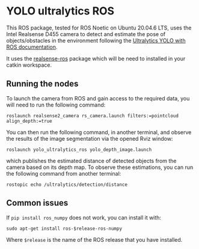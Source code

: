 # YOLO ultralytics ROS

This ROS package, tested for ROS Noetic on Ubuntu 20.04.6 LTS, uses the Intel Realsense D455 camera to detect and estimate the pose of objects/obstacles in the environment following the [Ultralytics YOLO with ROS documentation](https://docs.ultralytics.com/guides/ros-quickstart/#setting-up-ultralytics-yolo-with-ros). 

It uses the [realsense-ros](https://github.com/IntelRealSense/realsense-ros/tree/ros1-legacy) package which will be need to installed in your catkin workspace. 


## Running the nodes

To launch the camera from ROS and gain access to the required data, you will need to run the following command:

```
roslaunch realsense2_camera rs_camera.launch filters:=pointcloud align_depth:=true
```

You can then run the following command, in another terminal, and observe the results of the image segmentation via the opened Rviz window:

```
roslaunch yolo_ultralytics_ros yolo_depth_image.launch 
```

which publishes the estimated distance of detected objects from the camera based on its depth map. To observe these estimations, you can run the following command from another terminal:

```
rostopic echo /ultralytics/detection/distance 
```


## Common issues

If `pip install ros_numpy` does not work, you can install it with: 

```
sudo apt-get install ros-$release-ros-numpy
```

Where `$release` is the name of the ROS release that you have installed.
